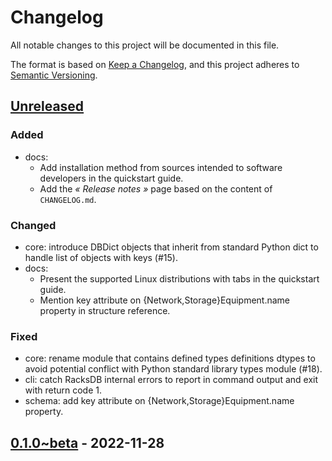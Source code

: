 # Changelog

All notable changes to this project will be documented in this file.

The format is based on [Keep a Changelog](https://keepachangelog.com/en/1.0.0/),
and this project adheres to
[Semantic Versioning](https://semver.org/spec/v2.0.0.html).

## [Unreleased]

### Added
- docs:
  - Add installation method from sources intended to software developers in the
    quickstart guide.
  - Add the _« Release notes »_ page based on the content of `CHANGELOG.md`.

### Changed
- core: introduce DBDict objects that inherit from standard Python dict to
  handle list of objects with keys (#15).
- docs:
  - Present the supported Linux distributions with tabs in the quickstart
    guide.
  - Mention key attribute on {Network,Storage}Equipment.name property in
    structure reference.

### Fixed
- core: rename module that contains defined types definitions dtypes to avoid
  potential conflict with Python standard library types module (#18).
- cli: catch RacksDB internal errors to report in command output and exit with
  return code 1.
- schema: add key attribute on {Network,Storage}Equipment.name property.

## [0.1.0~beta] - 2022-11-28

[unreleased]: https://github.com/rackslab/racksdb/compare/v0.1.0-beta...HEAD
[0.1.0~beta]: https://github.com/rackslab/racksdb/releases/tag/v0.1.0-beta
